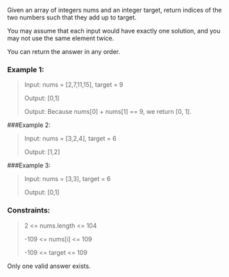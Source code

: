 Given an array of integers nums and an integer target, return indices of the two numbers such that they add up to target.

You may assume that each input would have exactly one solution, and you may not use the same element twice.

You can return the answer in any order.

 

### Example 1:

> Input: nums = [2,7,11,15], target = 9
> 
> Output: [0,1]
> 
> Output: Because nums[0] + nums[1] == 9, we return [0, 1].

###Example 2:

> Input: nums = [3,2,4], target = 6
> 
> Output: [1,2]
> 
###Example 3:

>Input: nums = [3,3], target = 6
> 
>Output: [0,1]
 

### Constraints:

>2 <= nums.length <= 104
>
>-109 <= nums[i] <= 109
>
>-109 <= target <= 109
>
Only one valid answer exists.